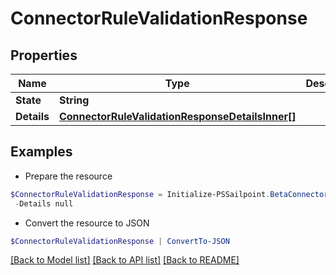 # ConnectorRuleValidationResponse
## Properties

Name | Type | Description | Notes
------------ | ------------- | ------------- | -------------
**State** | **String** |  | 
**Details** | [**ConnectorRuleValidationResponseDetailsInner[]**](ConnectorRuleValidationResponseDetailsInner.md) |  | 

## Examples

- Prepare the resource
```powershell
$ConnectorRuleValidationResponse = Initialize-PSSailpoint.BetaConnectorRuleValidationResponse  -State ERROR `
 -Details null
```

- Convert the resource to JSON
```powershell
$ConnectorRuleValidationResponse | ConvertTo-JSON
```

[[Back to Model list]](../README.md#documentation-for-models) [[Back to API list]](../README.md#documentation-for-api-endpoints) [[Back to README]](../README.md)

